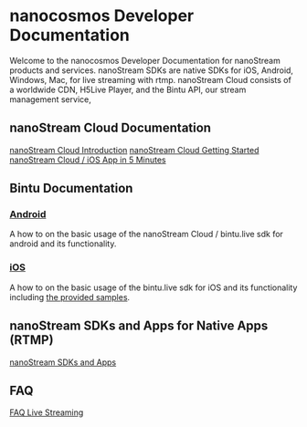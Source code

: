 # nanocosmos Developer Documentation
Welcome to the nanocosmos Developer Documentation for nanoStream products and services. nanoStream SDKs are native SDKs for iOS, Android, Windows, Mac, for live streaming with rtmp. nanoStream Cloud consists of a worldwide CDN, H5Live Player, and the Bintu API, our stream management service,

## nanoStream Cloud Documentation

[nanoStream Cloud Introduction](cloud/cloud_introduction)
[nanoStream Cloud Getting Started](cloud/cloud_getting_started)
[nanoStream Cloud / iOS App in 5 Minutes](cloud/cloud_ios_streaming_app)

## Bintu Documentation

### [Android](bintu/android/bintu-android-sdk.md)
A how to on the basic usage of the nanoStream Cloud / bintu.live sdk for android and its functionality.

### [iOS](bintu/ios/bintu_ios_sdk.md)
A how to on the basic usage of the bintu.live sdk for iOS and its functionality including [the provided samples](bintu/ios/bintu_ios_sample.md).

## nanoStream SDKs and Apps for Native Apps (RTMP)

[nanoStream SDKs and Apps](nanostream/nanostream)

## FAQ

[FAQ Live Streaming](faq/faq_streaming)
